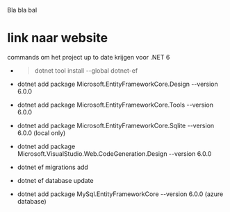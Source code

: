 Bla bla bal

# link naar website


commands om het project up to date krijgen voor .NET 6

- > dotnet tool install --global dotnet-ef  
- dotnet add package Microsoft.EntityFrameworkCore.Design --version 6.0.0
- dotnet add package Microsoft.EntityFrameworkCore.Tools --version 6.0.0
- dotnet add package Microsoft.EntityFrameworkCore.Sqlite --version 6.0.0 (local only)
- dotnet add package Microsoft.VisualStudio.Web.CodeGeneration.Design --version 6.0.0

- dotnet ef migrations add <name>
- dotnet ef database update

-  dotnet add package MySql.EntityFrameworkCore --version 6.0.0 (azure database)
